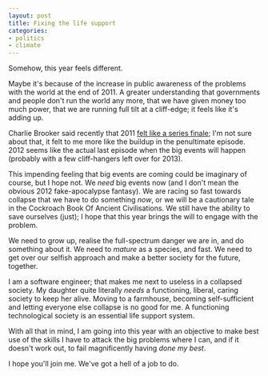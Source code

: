 ```yaml
---
layout: post
title: Fixing the life support
categories:
- politics
- climate
---
```

Somehow, this year feels different.

Maybe it's because of the increase in public awareness of the problems with the world at the end of 2011. A greater understanding that governments and people don't run the world any more, that we have given money too much power, that we are running full tilt at a cliff-edge; it feels like it's adding up.

Charlie Brooker said recently that 2011 [felt like a series finale](http://www.guardian.co.uk/commentisfree/2011/dec/11/charlie-brooker-2011-season-finale); I'm not sure about that, it felt to me more like the buildup in the penultimate episode. 2012 seems like the actual last episode when the big events will happen (probably with a few cliff-hangers left over for 2013).

This impending feeling that big events are coming could be imaginary of course, but I hope not. We *need* big events now (and I don't mean the obvious 2012 fake-apocalypse fantasy). We are racing so fast towards collapse that we have to do something *now*, or we will be a cautionary tale in the Cockroach Book Of Ancient Civilisations. We still have the ability to save ourselves (just); I hope that this year brings the will to engage with the problem.

We need to grow up, realise the full-spectrum danger we are in, and do something about it. We need to *mature* as a species, and fast. We need to get over our selfish approach and make a better society for the future, together.

I am a software engineer; that makes me next to useless in a collapsed society. My daughter quite literally *needs* a functioning, liberal, caring society to keep her alive. Moving to a farmhouse, becoming self-sufficient and letting everyone else collapse is no good for me. A functioning technological society is an essential life support system.

With all that in mind, I am going into this year with an objective to make best use of the skills I have to attack the big problems where I can, and if it doesn't work out, to fail magnificently having *done my best*.

I hope you'll join me. We've got a hell of a job to do.
